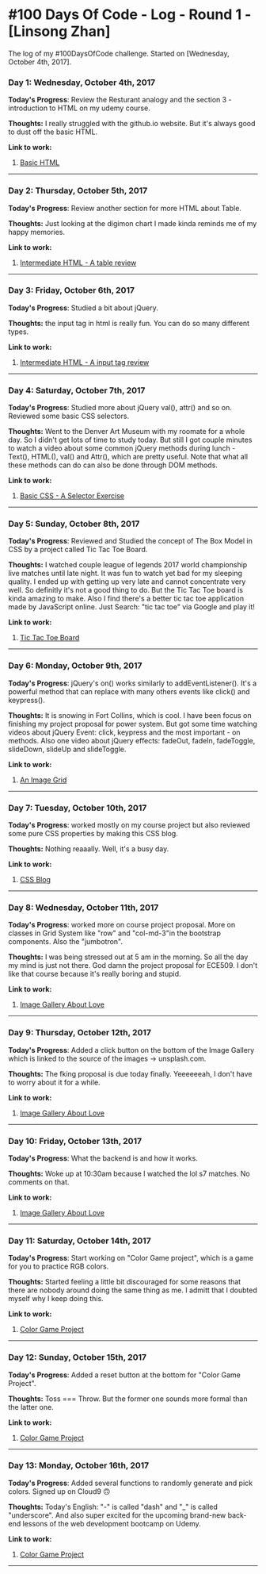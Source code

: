 # #100 Days Of Code - Log - Round 1 - [Linsong Zhan]

The log of my #100DaysOfCode challenge. Started on [Wednesday, October 4th, 2017].

### Day 1: Wednesday, October 4th, 2017

**Today's Progress**: Review the Resturant analogy and the section 3 - introduction to HTML on my udemy course.

**Thoughts:** I really struggled with the github.io website. But it's always good to dust off the basic HTML.

**Link to work:** 
1. [Basic HTML](https://codepen.io/linsong/pen/JJXrpp)
---
### Day 2: Thursday, October 5th, 2017

**Today's Progress**: Review another section for more HTML about Table.

**Thoughts:** Just looking at the digimon chart I made kinda reminds me of my happy memories.

**Link to work:** 
1. [Intermediate HTML - A table review](https://codepen.io/linsong/pen/gRXrzq)
---
### Day 3: Friday, October 6th, 2017

**Today's Progress**: Studied a bit about jQuery.

**Thoughts:** the input tag in html is really fun. You can do so many different types.

**Link to work:** 
1. [Intermediate HTML - A input tag review](https://codepen.io/linsong/pen/YreeLw)
---
### Day 4: Saturday, October 7th, 2017

**Today's Progress**: Studied more about jQuery val(), attr() and so on. Reviewed some basic CSS selectors.

**Thoughts:** Went to the Denver Art Museum with my roomate for a whole day. So I didn't get lots of time to study today. But still I got couple minutes to watch a video about some common jQuery methods during lunch - Text(), HTML(), val() and Attr(), which are pretty useful. Note that what all these methods can do can also be done through DOM methods.

**Link to work:** 
1. [Basic CSS - A Selector Exercise](https://codepen.io/linsong/pen/MEVYqp)
---
### Day 5: Sunday, October 8th, 2017

**Today's Progress**: Reviewed and Studied the concept of The Box Model in CSS by a project called Tic Tac Toe Board.

**Thoughts:** I watched couple league of legends 2017 world championship live matches until late night. It was fun to watch yet bad for my sleeping quality. I ended up with getting up very late and cannot concentrate very well. So definitly it's not a good thing to do. But the Tic Tac Toe board is kinda amazing to make. Also I find there's a better tic tac toe application made by JavaScript online. Just Search: "tic tac toe" via Google and play it!

**Link to work:** 
1. [Tic Tac Toe Board](https://codepen.io/linsong/pen/oGqGEr)
---
### Day 6: Monday, October 9th, 2017

**Today's Progress**: jQuery's on() works similarly to addEventListener(). It's a powerful method that can replace with many others events like click() and keypress().

**Thoughts:** It is snowing in Fort Collins, which is cool. I have been focus on finishing my project proposal for power system. But got some time watching videos about jQuery Event: click, keypress and the most important - on methods. Also one video about jQuery effects: fadeOut, fadeIn, fadeToggle, slideDown, slideUp and slideToggle. 

**Link to work:** 
1. [An Image Grid](https://codepen.io/linsong/pen/jGxyMx)
---
### Day 7: Tuesday, October 10th, 2017

**Today's Progress**: worked mostly on my course project but also reviewed some pure CSS properties by making this CSS blog.

**Thoughts:** Nothing reaaally. Well, it's a busy day.

**Link to work:** 
1. [CSS Blog](https://codepen.io/linsong/pen/Qqxbop)
---
### Day 8: Wednesday, October 11th, 2017

**Today's Progress**: worked more on course project proposal. More on classes in Grid System like "row" and "col-md-3"in the bootstrap components. Also the "jumbotron".

**Thoughts:** I was being stressed out at 5 am in the morning. So all the day my mind is just not there. God damn the project proposal for ECE509. I don't like that course because it's really boring and stupid. 

**Link to work:** 
1. [Image Gallery About Love](https://codepen.io/linsong/pen/qPyOag)
---
### Day 9: Thursday, October 12th, 2017

**Today's Progress**: Added a click button on the bottom of the Image Gallery which is linked to the source of the images -> unsplash.com. 

**Thoughts:** The fking proposal is due today finally. Yeeeeeeah, I don't have to worry about it for a while. 

**Link to work:** 
1. [Image Gallery About Love](https://codepen.io/linsong/pen/qPyOag)
---
### Day 10: Friday, October 13th, 2017

**Today's Progress**: What the backend is and how it works.

**Thoughts:** Woke up at 10:30am because I watched the lol s7 matches. No comments on that.

**Link to work:** 
1. [Image Gallery About Love](https://codepen.io/linsong/pen/qPyOag)
---
### Day 11: Saturday, October 14th, 2017

**Today's Progress**: Start working on "Color Game project", which is a game for you to practice RGB colors.

**Thoughts:** Started feeling a little bit discouraged for some reasons that there are nobody around doing the same thing as me. I admitt that I doubted myself why I keep doing this. 

**Link to work:** 
1. [Color Game Project](https://codepen.io/linsong/pen/xXyVad)
---
### Day 12: Sunday, October 15th, 2017

**Today's Progress**: Added a reset button at the bottom for "Color Game Project".

**Thoughts:** Toss === Throw. But the former one sounds more formal than the latter one.

**Link to work:** 
1. [Color Game Project](https://codepen.io/linsong/pen/xXyVad)
---
### Day 13: Monday, October 16th, 2017

**Today's Progress**: Added several functions to randomly generate and pick colors. Signed up on Cloud9 🙃

**Thoughts:** Today's English: "-" is called "dash" and "\_" is called "underscore". And also super excited for the upcoming brand-new back-end lessons of the web development bootcamp on Udemy.

**Link to work:** 
1. [Color Game Project](https://codepen.io/linsong/pen/xXyVad)
---
